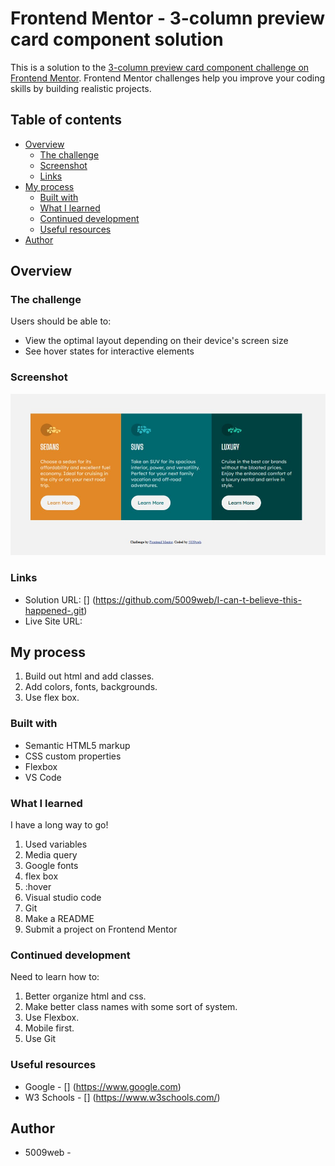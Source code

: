 # Frontend Mentor - 3-column preview card component solution

This is a solution to the [3-column preview card component challenge on Frontend Mentor](https://www.frontendmentor.io/challenges/3column-preview-card-component-pH92eAR2-). Frontend Mentor challenges help you improve your coding skills by building realistic projects. 

## Table of contents

- [Overview](#overview)
  - [The challenge](#the-challenge)
  - [Screenshot](#screenshot)
  - [Links](#links)
- [My process](#my-process)
  - [Built with](#built-with)
  - [What I learned](#what-i-learned)
  - [Continued development](#continued-development)
  - [Useful resources](#useful-resources)
- [Author](#author)



## Overview

### The challenge

Users should be able to:

- View the optimal layout depending on their device's screen size
- See hover states for interactive elements

### Screenshot
![](./images/1st-project-screenshot.jpg)


### Links

- Solution URL: [] (https://github.com/5009web/I-can-t-believe-this-happened-.git)
- Live Site URL: [](https://5009web.github.io/I-can-t-believe-this-happened-/)

## My process
  1. Build out html and add classes.
  2. Add colors, fonts, backgrounds.
  3. Use flex box.

### Built with

- Semantic HTML5 markup
- CSS custom properties
- Flexbox
- VS Code 


### What I learned

I have a long way to go!

 1. Used variables
 2. Media query 
 3. Google fonts
 4. flex box
 5. :hover 
 6. Visual studio code 
 7. Git
 8. Make a README
 9. Submit a project on Frontend Mentor

### Continued development

Need to learn how to: 
  1. Better organize html and css. 
  2. Make better class names with some sort of system.
  3. Use Flexbox.
  4. Mobile first.
  5. Use Git

### Useful resources

- Google - [] (https://www.google.com) 
- W3 Schools - [] (https://www.w3schools.com/) 

## Author

- 5009web - [](https://www.frontendmentor.io/profile/5009web)



